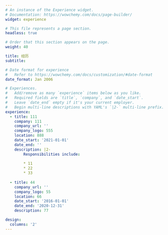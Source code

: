 ```yaml
---
# An instance of the Experience widget.
# Documentation: https://wowchemy.com/docs/page-builder/
widget: experience

# This file represents a page section.
headless: true

# Order that this section appears on the page.
weight: 40

title: 经历
subtitle:

# Date format for experience
#   Refer to https://wowchemy.com/docs/customization/#date-format
date_format: Jan 2006

# Experiences.
#   Add/remove as many `experience` items below as you like.
#   Required fields are `title`, `company`, and `date_start`.
#   Leave `date_end` empty if it's your current employer.
#   Begin multi-line descriptions with YAML's `|2-` multi-line prefix.
experience:
  - title: 111
    company: 111
    company_url: ''
    company_logo: 555
    location: 888
    date_start: '2021-01-01'
    date_end: ''
    description: |2-
        Responsibilities include:
        
        * 11
        * 22
        * 33
        
  - title: 44
    company_url: ''
    company_logo: 55
    location: 66
    date_start: '2016-01-01'
    date_end: '2020-12-31'
    description: 77

design:
  columns: '2'
---
```

